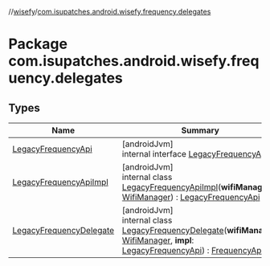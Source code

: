 //[wisefy](../../index.md)/[com.isupatches.android.wisefy.frequency.delegates](index.md)

# Package com.isupatches.android.wisefy.frequency.delegates

## Types

| Name | Summary |
|---|---|
| [LegacyFrequencyApi](-legacy-frequency-api/index.md) | [androidJvm]<br>internal interface [LegacyFrequencyApi](-legacy-frequency-api/index.md) |
| [LegacyFrequencyApiImpl](-legacy-frequency-api-impl/index.md) | [androidJvm]<br>internal class [LegacyFrequencyApiImpl](-legacy-frequency-api-impl/index.md)(**wifiManager**: [WifiManager](https://developer.android.com/reference/kotlin/android/net/wifi/WifiManager.html)) : [LegacyFrequencyApi](-legacy-frequency-api/index.md) |
| [LegacyFrequencyDelegate](-legacy-frequency-delegate/index.md) | [androidJvm]<br>internal class [LegacyFrequencyDelegate](-legacy-frequency-delegate/index.md)(**wifiManager**: [WifiManager](https://developer.android.com/reference/kotlin/android/net/wifi/WifiManager.html), **impl**: [LegacyFrequencyApi](-legacy-frequency-api/index.md)) : [FrequencyApi](../com.isupatches.android.wisefy.frequency/-frequency-api/index.md) |
